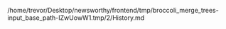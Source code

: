 /home/trevor/Desktop/newsworthy/frontend/tmp/broccoli_merge_trees-input_base_path-IZwUowW1.tmp/2/History.md